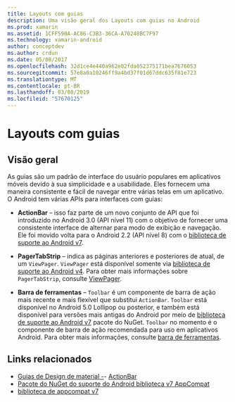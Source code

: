 ```yaml
---
title: Layouts com guias
description: Uma visão geral dos Layouts com guias no Android
ms.prod: xamarin
ms.assetid: 1CFF590A-AC86-C3B3-36CA-A70248BC7F97
ms.technology: xamarin-android
author: conceptdev
ms.author: crdun
ms.date: 05/08/2017
ms.openlocfilehash: 32d1ce4e440a962e02fda052375171bea7676053
ms.sourcegitcommit: 57e8a0a10246ff9a4bd37f01d67ddc635f81e723
ms.translationtype: MT
ms.contentlocale: pt-BR
ms.lasthandoff: 03/08/2019
ms.locfileid: "57670125"
---
```

# <a name="tabbed-layouts"></a>Layouts com guias


## <a name="overview"></a>Visão geral

As guias são um padrão de interface do usuário populares em aplicativos móveis devido à sua simplicidade e a usabilidade. Eles fornecem uma maneira consistente e fácil de navegar entre várias telas em um aplicativo. O Android tem várias APIs para interfaces com guias: 

-   **ActionBar** &ndash; isso faz parte de um novo conjunto de API que foi introduzido no Android 3.0 (API nível 11) com o objetivo de fornecer uma consistente interface de alternar para modo de exibição e navegação. Ele foi movido volta para o Android 2.2 (API nível 8) com o [biblioteca de suporte ao Android v7](https://www.nuget.org/packages/Xamarin.Android.Support.v7.AppCompat/). 

-   **PagerTabStrip** &ndash; indica as páginas anteriores e posteriores de atual, de um `ViewPager`. `ViewPager` está disponível somente via [biblioteca de suporte ao Android v4](https://www.nuget.org/packages/Xamarin.Android.Support.v4/).
     Para obter mais informações sobre `PagerTabStrip`, consulte [ViewPager](~/android/user-interface/controls/view-pager/index.md).

-   **Barra de ferramentas** &ndash; `Toolbar` é um componente de barra de ação mais recente e mais flexível que substitui `ActionBar`. `Toolbar` está disponível no Android 5.0 Lollipop ou posterior, e também está disponível para versões mais antigas do Android por meio de [biblioteca de suporte ao Android v7](https://www.nuget.org/packages/Xamarin.Android.Support.v7.AppCompat/) pacote do NuGet. 
    `Toolbar` no momento é o componente de barra de ação recomendada para uso em aplicativos Android.
    Para obter mais informações, consulte [barra de ferramentas](~/android/user-interface/controls/tool-bar/index.md). 



## <a name="related-links"></a>Links relacionados

- [Guias de Design de material -](https://material.io/guidelines/components/tabs.html)- [ActionBar](https://developer.android.com/guide/topics/ui/actionbar.html)
- [Pacote do NuGet do suporte do Android biblioteca v7 AppCompat](https://www.nuget.org/packages/Xamarin.Android.Support.v7.AppCompat/)
- [biblioteca de appcompat v7](https://developer.android.com/tools/support-library/features.html#v7-appcompat)
